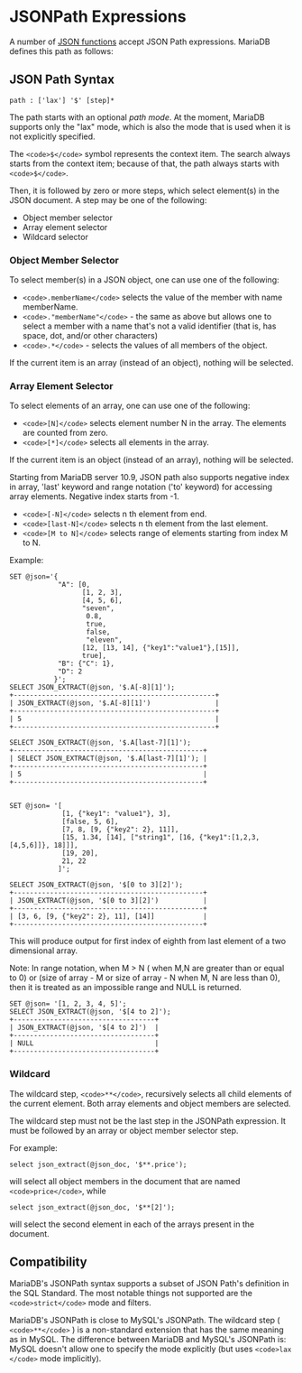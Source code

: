 
# JSONPath Expressions


A number of [JSON functions](README.md) accept JSON Path expressions. MariaDB defines this path as follows:


## JSON Path Syntax


```
path : ['lax'] '$' [step]*
```

The path starts with an optional *path mode*. At the moment, MariaDB supports only the "lax" mode, which is also the mode that is used when it is not explicitly specified.


The `<code>$</code>` symbol represents the context item. The search always starts from the context item; because of that, the path always starts with `<code>$</code>`.


Then, it is followed by zero or more steps, which select element(s) in the JSON document. A step may be one of the following:


* Object member selector
* Array element selector
* Wildcard selector


### Object Member Selector


To select member(s) in a JSON object, one can use one of the following:


* `<code>.memberName</code>` selects the value of the member with name memberName.
* `<code>."memberName"</code>` - the same as above but allows one to select a member with a name that's not a valid identifier (that is, has space, dot, and/or other characters)
* `<code>.*</code>` - selects the values of all members of the object.


If the current item is an array (instead of an object), nothing will be selected.


### Array Element Selector


To select elements of an array, one can use one of the following:


* `<code>[N]</code>` selects element number N in the array. The elements are counted from zero.
* `<code>[*]</code>` selects all elements in the array.


If the current item is an object (instead of an array), nothing will be selected.


Starting from MariaDB server 10.9, JSON path also supports negative index in array, 'last' keyword and range notation ('to' keyword) for accessing array elements. Negative index starts from -1.


* `<code>[-N]</code>` selects n th element from end.
* `<code>[last-N]</code>` selects n th element from the last element.
* `<code>[M to N]</code>` selects range of elements starting from index M to N.


Example:


```
SET @json='{
            "A": [0,
                  [1, 2, 3],
                  [4, 5, 6],
                  "seven",
                   0.8,
                   true,
                   false,
                   "eleven",
                  [12, [13, 14], {"key1":"value1"},[15]],
                  true],
            "B": {"C": 1},
            "D": 2
           }';
SELECT JSON_EXTRACT(@json, '$.A[-8][1]');
+--------------------------------------------------+
| JSON_EXTRACT(@json, '$.A[-8][1]')                |
+--------------------------------------------------+
| 5                                                |
+--------------------------------------------------+

SELECT JSON_EXTRACT(@json, '$.A[last-7][1]');
+-----------------------------------------------+
| SELECT JSON_EXTRACT(@json, '$.A[last-7][1]'); |
+-----------------------------------------------+
| 5                                             |
+-----------------------------------------------+


SET @json= '[
             [1, {"key1": "value1"}, 3],
             [false, 5, 6],
             [7, 8, [9, {"key2": 2}, 11]],
             [15, 1.34, [14], ["string1", [16, {"key1":[1,2,3,[4,5,6]]}, 18]]],
             [19, 20],
             21, 22
            ]';

SELECT JSON_EXTRACT(@json, '$[0 to 3][2]');
+-----------------------------------------------+
| JSON_EXTRACT(@json, '$[0 to 3][2]')           |
+-----------------------------------------------+
| [3, 6, [9, {"key2": 2}, 11], [14]]            |
+-----------------------------------------------+
```

This will produce output for first index of eighth from last element of a two dimensional array.


Note: In range notation, when M > N ( when M,N are greater than or equal to 0) or (size of array - M or size of array - N when M, N are less than 0), then it is treated as an impossible range and NULL is returned.


```
SET @json= '[1, 2, 3, 4, 5]';
SELECT JSON_EXTRACT(@json, '$[4 to 2]');
+-----------------------------------+
| JSON_EXTRACT(@json, '$[4 to 2]')  |
+-----------------------------------+
| NULL                              |
+-----------------------------------+
```

### Wildcard


The wildcard step, `<code>**</code>`, recursively selects all child elements of the current element. Both array elements and object members are selected.


The wildcard step must not be the last step in the JSONPath expression. It must be followed by an array or object member selector step.


For example:


```
select json_extract(@json_doc, '$**.price');
```

will select all object members in the document that are named `<code>price</code>`, while


```
select json_extract(@json_doc, '$**[2]');
```

will select the second element in each of the arrays present in the document.


## Compatibility


MariaDB's JSONPath syntax supports a subset of JSON Path's definition in the SQL Standard. The most notable things not supported are the `<code>strict</code>` mode and filters.


MariaDB's JSONPath is close to MySQL's JSONPath. The wildcard step ( `<code>**</code>` ) is a non-standard extension that has the same meaning as in MySQL. The difference between MariaDB and MySQL's JSONPath is: MySQL doesn't allow one to specify the mode explicitly (but uses `<code>lax </code>` mode implicitly).

